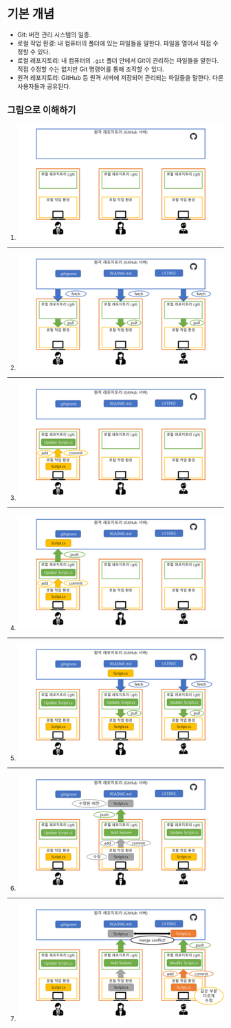 # 기본 개념
* Git: 버전 관리 시스템의 일종.
* 로컬 작업 환경: 내 컴퓨터의 폴더에 있는 파일들을 말한다. 파일을 열어서 직접 수정할 수 있다.
* 로컬 레포지토리: 내 컴퓨터의 `.git` 폴더 안에서 Git이 관리하는 파일들을 말한다. 직접 수정할 수는 없지만 Git 명령어를 통해 조작할 수 있다.
* 원격 레포지토리: GitHub 등 원격 서버에 저장되어 관리되는 파일들을 말한다. 다른 사용자들과 공유된다.

## 그림으로 이해하기
1. ![init](../images/Basic.png)
---
2. ![fetch and pull](../images/BasicFetch.png)
---
3. ![add and commit](../images/BasicCommit.png)
---
4. ![push](../images/BasicPush.png)
---
5. ![pull](../images/BasicPull.png)
---
6. ![new commit and push](../images/BasicNewCommit.png)
---
7. ![merge conflict](../images/BasicMergeConflict.png)